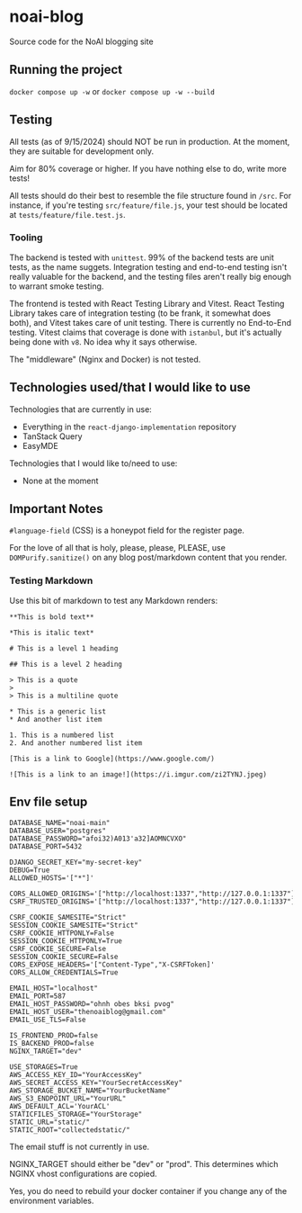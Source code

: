 # noai-blog

Source code for the NoAI blogging site

## Running the project

`docker compose up -w` or `docker compose up -w --build`

## Testing

All tests (as of 9/15/2024) should NOT be run in production. At the moment, they are suitable for development only.

Aim for 80% coverage or higher. If you have nothing else to do, write more tests!

All tests should do their best to resemble the file structure found in `/src`. For instance, if you're testing `src/feature/file.js`, your test should be located at `tests/feature/file.test.js`.

### Tooling

The backend is tested with `unittest`. 99% of the backend tests are unit tests, as the name suggets. Integration testing and end-to-end testing isn't really valuable for the backend, and the testing files aren't really big enough to warrant smoke testing.

The frontend is tested with React Testing Library and Vitest. React Testing Library takes care of integration testing (to be frank, it somewhat does both), and Vitest takes care of unit testing. There is currently no End-to-End testing. Vitest claims that coverage is done with `istanbul`, but it's actually being done with `v8`. No idea why it says otherwise.

The "middleware" (Nginx and Docker) is not tested.

## Technologies used/that I would like to use

Technologies that are currently in use:

- Everything in the `react-django-implementation` repository
- TanStack Query
- EasyMDE

Technologies that I would like to/need to use:

- None at the moment

## Important Notes

`#language-field` (CSS) is a honeypot field for the register page.

For the love of all that is holy, please, please, PLEASE, use `DOMPurify.sanitize()` on any blog post/markdown content that you render.

### Testing Markdown

Use this bit of markdown to test any Markdown renders:

```
**This is bold text**

*This is italic text*

# This is a level 1 heading

## This is a level 2 heading

> This is a quote
>
> This is a multiline quote

* This is a generic list
* And another list item

1. This is a numbered list
2. And another numbered list item

[This is a link to Google](https://www.google.com/)

![This is a link to an image!](https://i.imgur.com/zi2TYNJ.jpeg)
```

## Env file setup

```
DATABASE_NAME="noai-main"
DATABASE_USER="postgres"
DATABASE_PASSWORD="afoi32)A013'a32]AOMNCVXO"
DATABASE_PORT=5432

DJANGO_SECRET_KEY="my-secret-key"
DEBUG=True
ALLOWED_HOSTS='["*"]'

CORS_ALLOWED_ORIGINS='["http://localhost:1337","http://127.0.0.1:1337"]'
CSRF_TRUSTED_ORIGINS='["http://localhost:1337","http://127.0.0.1:1337"]'

CSRF_COOKIE_SAMESITE="Strict"
SESSION_COOKIE_SAMESITE="Strict"
CSRF_COOKIE_HTTPONLY=False
SESSION_COOKIE_HTTPONLY=True
CSRF_COOKIE_SECURE=False
SESSION_COOKIE_SECURE=False
CORS_EXPOSE_HEADERS='["Content-Type","X-CSRFToken]'
CORS_ALLOW_CREDENTIALS=True

EMAIL_HOST="localhost"
EMAIL_PORT=587
EMAIL_HOST_PASSWORD="ohnh obes bksi pvog"
EMAIL_HOST_USER="thenoaiblog@gmail.com"
EMAIL_USE_TLS=False

IS_FRONTEND_PROD=false
IS_BACKEND_PROD=false
NGINX_TARGET="dev"

USE_STORAGES=True
AWS_ACCESS_KEY_ID="YourAccessKey"
AWS_SECRET_ACCESS_KEY="YourSecretAccessKey"
AWS_STORAGE_BUCKET_NAME="YourBucketName"
AWS_S3_ENDPOINT_URL="YourURL"
AWS_DEFAULT_ACL='YourACL'
STATICFILES_STORAGE="YourStorage"
STATIC_URL="static/"
STATIC_ROOT="collectedstatic/"
```

The email stuff is not currently in use.

NGINX_TARGET should either be "dev" or "prod". This determines which NGINX vhost configurations are copied.

Yes, you do need to rebuild your docker container if you change any of the environment variables.
